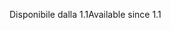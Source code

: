 <span data-ttu-id="a5c26-101">Disponibile dalla 1.1</span><span class="sxs-lookup"><span data-stu-id="a5c26-101">Available since 1.1</span></span>